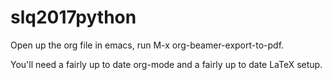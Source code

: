 # slq2017python

Open up the org file in emacs, run M-x org-beamer-export-to-pdf.

You'll need a fairly up to date org-mode and a fairly up to date LaTeX setup.

